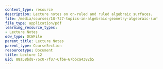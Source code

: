 ```yaml
---
content_type: resource
description: Lecture notes on on-ruled and ruled algebraic surfaces.
file: /media/courses/18-727-topics-in-algebraic-geometry-algebraic-surfaces-spring-2008/88a58bd876c07f076fbe67bbca4382b5_lect12.pdf
file_type: application/pdf
learning_resource_types:
- Lecture Notes
ocw_type: OCWFile
parent_title: Lecture Notes
parent_type: CourseSection
resourcetype: Document
title: Lecture 12
uid: 88a58bd8-76c0-7f07-6fbe-67bbca4382b5
---
```

